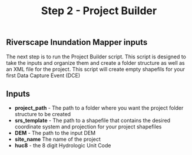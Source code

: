 ﻿---
title: Step 2 - Project Builder
weight: 1
---

## Riverscape Inundation Mapper inputs

The next step is to run the Project Builder script. This script is designed to take the inputs and organize them and create a folder structure as well as an XML file for the project. This script will create empty shapefils for your first Data Capture Event (DCE)

## Inputs
- **project_path** - The path to a folder where you want the project folder structure to be created
- **srs_template** - The path to a shapefile that contains the desired coordinate system and projection for your project shapefiles
- **DEM** - The path to the input DEM
- **site_name** The name of the project
- **huc8** - the 8 digit Hydrologic Unit Code
